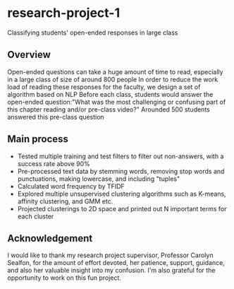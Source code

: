 # research-project-1
Classifying students' open-ended responses in large class
## Overview
Open-ended questions can take a huge amount of time to read, especially in a large class of size of around 800 people
In order to reduce the work load of reading these responses for the faculty, we design a set of algorithm based on NLP
Before each class, students would answer the open-ended question:"What was the most challenging or confusing part of this chapter reading and/or pre-class video?"
Arounded 500 students answered this pre-class question

## Main process
* Tested multiple training and test filters to filter out non-answers, with a success rate above 90%
* Pre-processed text data by stemming words, removing stop words and punctuations, making lowercase, and including "tuples"
* Calculated word frequency by TFIDF
* Explored multiple unsupervised clustering algorithms such as K-means, affinity clustering, and GMM etc.
* Projected clusterings to 2D space and printed out N important terms for each cluster

## Acknowledgement
I would like to thank my research project supervisor, Professor Carolyn Sealfon, for the amount of effort devoted, her patience, support, guidance, and also her valuable insight into my confusion. I'm also grateful for the opportunity to work on this fun project.

